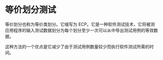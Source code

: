 # 等价划分测试

等价划分也称为等价类划分。它缩写为 ECP。它是一种软件测试技术，它将被测应用程序的输入测试数据划分为每个划分至少一次可以从中导出测试用例的等效数据。

这种方法的一个优点是它减少了由于测试用例数量较少而执行软件测试所需的时间。
